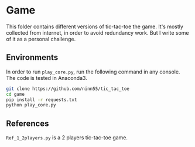 # Game

This folder contains different versions of tic-tac-toe the game. It's mostly collected from internet, in order to avoid redundancy work. But I write some of it as a personal challenge.

## Environments

In order to run `play_core.py`, run the following command in any console. The code is tested in Anaconda3.

``` bash
git clone https://github.com/ninn55/tic_tac_toe
cd game
pip install -r requests.txt
python play_core.py
```

## References

`Ref_1_2players.py` is a 2 players tic-tac-toe game. 